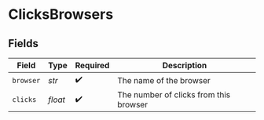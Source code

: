 # ClicksBrowsers


## Fields

| Field                                  | Type                                   | Required                               | Description                            |
| -------------------------------------- | -------------------------------------- | -------------------------------------- | -------------------------------------- |
| `browser`                              | *str*                                  | :heavy_check_mark:                     | The name of the browser                |
| `clicks`                               | *float*                                | :heavy_check_mark:                     | The number of clicks from this browser |